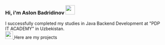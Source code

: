 ### Hi, i'm Aslon Badridinov <img src="https://media3.giphy.com/media/v1.Y2lkPTc5MGI3NjExMDFiZTQzMzJmN2FmZTZjNmRjYmVjZDE1ZWZmZmQ5NTNlZDJhMzgwMSZlcD12MV9pbnRlcm5hbF9naWZzX2dpZklkJmN0PXM/gM5qFksULw54NMWyry/giphy.gif" width="30px">

 I successfully completed my studies in Java Backend Development at "PDP IT ACADEMY" in Uzbekistan.<br /> 
<a href="https://online.pdp.uz/"> <img src="https://scontent-ham3-1.xx.fbcdn.net/v/t39.30808-6/304872440_777258217023182_4535037376026985473_n.png?_nc_cat=104&ccb=1-7&_nc_sid=09cbfe&_nc_ohc=wNo4hlw52xQAX-C0HXp&_nc_ht=scontent-ham3-1.xx&oh=00_AfDj77g3oq6WWve2WaqVSHNSJT0c-trmp6PIGI4qkWuwhg&oe=6448E3FB" width="25px">
<a/>
 Here are my projects <br />                                    
